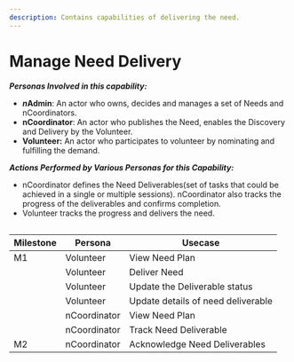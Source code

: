```yaml
---
description: Contains capabilities of delivering the need.
---
```


# Manage Need Delivery

_**Personas Involved in this capability:**_

* _**n**_**Admin**: An actor who owns, decides and manages a set of Needs and nCoordinators.
* **nCoordinator**: An actor who publishes the Need, enables the Discovery and Delivery by the Volunteer.&#x20;
* **Volunteer:** An actor who participates to volunteer by nominating and fulfilling the demand.

_**Actions Performed by Various Personas for this Capability:**_

* nCoordinator defines the Need Deliverables(set of tasks that could be achieved in a single or multiple sessions). nCoordinator also tracks the progress of the deliverables and confirms completion.&#x20;
* Volunteer tracks the progress and delivers the need.&#x20;

<figure><img src="https://lh4.googleusercontent.com/ZU9e9c80crRE-Prk68-lI8cub5XDDIabCRoJJG7QvpH_nDProrFIUSoluf33G4AleX57E4K_x8f6Xgv3Wot1Ous99X6oHSwnYSTzKrzGFDs_FfTAX4hAUfx8RQr3Tv1mt6PQwqY2xUCgJjlcNe6bHh9MEYtOqUjUhFBvmr1KXRtPKZAgrhheDVnu" alt=""><figcaption></figcaption></figure>

| Milestone | Persona      | Usecase                            |
| --------- | ------------ | ---------------------------------- |
| M1        | Volunteer    | View Need Plan                     |
|           | Volunteer    | Deliver Need                       |
|           | Volunteer    | Update the Deliverable status      |
|           | Volunteer    | Update details of need deliverable |
|           | nCoordinator | View Need Plan                     |
|           | nCoordinator | Track Need Deliverable             |
| M2        | nCoordinator | Acknowledge Need Deliverables      |
